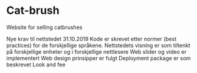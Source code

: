 # Cat-brush
Website for selling catbrushes

Nye krav til nettstedet 31.10.2019 
Kode er skrevet etter normer (best practices) for de forskjellige språkene.
Nettstedets visning er som tiltenkt på forskjellige enheter og i forskjellige nettlesere
Web slider og video er implementert
Web design prinsipper er fulgt
Deployment package er som beskrevet
Look and fee

